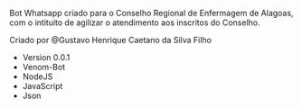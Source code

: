 Bot Whatsapp criado para o Conselho Regional de Enfermagem de Alagoas, com o intituito de agilizar o atendimento aos inscritos do Conselho.

Criado por @Gustavo Henrique Caetano da Silva Filho
- Version 0.0.1
- Venom-Bot
- NodeJS
- JavaScript
- Json
